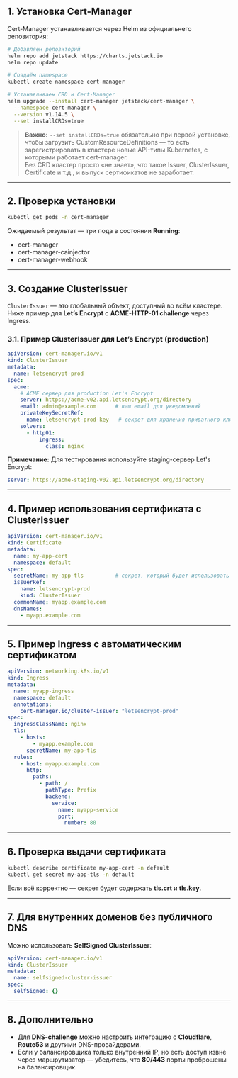 ## 1. Установка Cert-Manager

Cert-Manager устанавливается через Helm из официальнего репозитория:

```bash
# Добавляем репозиторий
helm repo add jetstack https://charts.jetstack.io
helm repo update

# Создаём namespace
kubectl create namespace cert-manager

# Устанавливаем CRD и Cert-Manager
helm upgrade --install cert-manager jetstack/cert-manager \
  --namespace cert-manager \
  --version v1.14.5 \
  --set installCRDs=true
````

> **Важно:** `--set installCRDs=true` обязательно при первой установке, чтобы загрузить CustomResourceDefinitions — то есть зарегистрировать в кластере новые API-типы Kubernetes, с которыми работает cert-manager.  
> Без CRD кластер просто «не знает», что такое Issuer, ClusterIssuer, Certificate и т.д., и выпуск сертификатов не заработает.

---

## 2. Проверка установки

```bash
kubectl get pods -n cert-manager
```

Ожидаемый результат — три пода в состоянии **Running**:

- cert-manager
- cert-manager-cainjector
- cert-manager-webhook

---
## 3. Создание ClusterIssuer

`ClusterIssuer` — это глобальный объект, доступный во всём кластере.  
Ниже пример для **Let’s Encrypt** с **ACME-HTTP-01 challenge** через Ingress.
### 3.1. Пример ClusterIssuer для Let’s Encrypt (production)

```yaml
apiVersion: cert-manager.io/v1
kind: ClusterIssuer
metadata:
  name: letsencrypt-prod
spec:
  acme:
    # ACME сервер для production Let's Encrypt
    server: https://acme-v02.api.letsencrypt.org/directory
    email: admin@example.com      # ваш email для уведомлений
    privateKeySecretRef:
      name: letsencrypt-prod-key   # секрет для хранения приватного ключа
    solvers:
      - http01:
          ingress:
            class: nginx
```

**Примечание:** Для тестирования используйте staging-сервер Let's Encrypt:

```yaml
server: https://acme-staging-v02.api.letsencrypt.org/directory
```

---
## 4. Пример использования сертификата с ClusterIssuer

```yaml
apiVersion: cert-manager.io/v1
kind: Certificate
metadata:
  name: my-app-cert
  namespace: default
spec:
  secretName: my-app-tls          # секрет, который будет использовать Ingress
  issuerRef:
    name: letsencrypt-prod
    kind: ClusterIssuer
  commonName: myapp.example.com
  dnsNames:
    - myapp.example.com
```

---
## 5. Пример Ingress с автоматическим сертификатом

```yaml
apiVersion: networking.k8s.io/v1
kind: Ingress
metadata:
  name: myapp-ingress
  namespace: default
  annotations:
    cert-manager.io/cluster-issuer: "letsencrypt-prod"
spec:
  ingressClassName: nginx
  tls:
    - hosts:
        - myapp.example.com
      secretName: my-app-tls
  rules:
    - host: myapp.example.com
      http:
        paths:
          - path: /
            pathType: Prefix
            backend:
              service:
                name: myapp-service
                port:
                  number: 80
```

---
## 6. Проверка выдачи сертификата

```bash
kubectl describe certificate my-app-cert -n default
kubectl get secret my-app-tls -n default
```

Если всё корректно — секрет будет содержать **tls.crt** и **tls.key**.

---
## 7. Для внутренних доменов без публичного DNS

Можно использовать **SelfSigned ClusterIssuer**:

```yaml
apiVersion: cert-manager.io/v1
kind: ClusterIssuer
metadata:
  name: selfsigned-cluster-issuer
spec:
  selfSigned: {}
```

---
## 8. Дополнительно

- Для **DNS-challenge** можно настроить интеграцию с **Cloudflare**, **Route53** и другими DNS-провайдерами.
- Если у балансировщика только внутренний IP, но есть доступ извне через маршрутизатор — убедитесь, что **80/443** порты проброшены на балансировщик.

